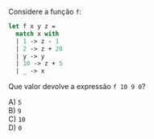 Considere a função `f`:

```ocaml
let f x y z = 
  match x with
  | 1 -> z - 1
  | 2 -> z + 20
  | y -> y
  | 10 -> z + 5
  | _ -> x
```

Que valor devolve a expressão `f 10 9 0`?

A) `5` <br />
B) `9` <br />
C) `10` <br />
D) `0` <br /><br />
